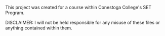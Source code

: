 This project was created for a course within Conestoga College's SET Program.

DISCLAIMER: I will not be held responsible for any misuse of these files or anything contained within them.
